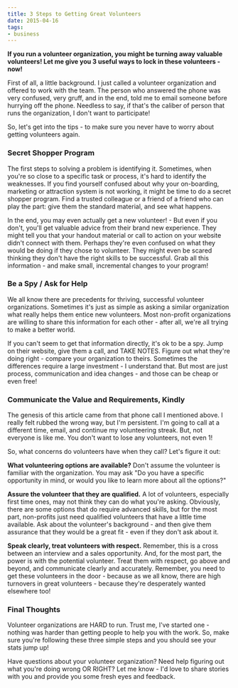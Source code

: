 ```yaml
---
title: 3 Steps to Getting Great Volunteers
date: 2015-04-16
tags:
- business
---
```

**If you run a volunteer organization, you might be turning away valuable volunteers!  Let me give you 3 useful ways to lock in these volunteers - now!**

<!--more-->

First of all, a little background.  I just called a volunteer organization and offered to work with the team.  The person who answered the phone was very confused, very gruff, and in the end, told me to email someone before hurrying off the phone.  Needless to say, if that's the caliber of person that runs the organization, I don't want to participate!  

So, let's get into the tips - to make sure you never have to worry about getting volunteers again.

### Secret Shopper Program

The first steps to solving a problem is identifying it.  Sometimes, when you're so close to a specific task or process, it's hard to identify the weaknesses.  If you find yourself confused about why your on-boarding, marketing or attraction system is not working, it might be time to do a secret shopper program.  Find a trusted colleague or a friend of a friend who can play the part: give them the standard material, and see what happens.  

In the end, you may even actually get a new volunteer! - But even if you don't, you'll get valuable advice from their brand new experience.  They might tell you that your handout material or call to action on your website didn't connect with them.  Perhaps they're even confused on what they would be doing if they chose to volunteer.  They might even be scared thinking they don't have the right skills to be successful.  Grab all this information - and make small, incremental changes to your program!

### Be a Spy / Ask for Help

We all know there are precedents for thriving, successful volunteer organizations.  Sometimes it's just as simple as asking a similar organization what really helps them entice new volunteers.  Most non-profit organizations are willing to share this information for each other - after all, we're all trying to make a better world.  

If you can't seem to get that information directly, it's ok to be a spy.  Jump on their website, give them a call, and TAKE NOTES.  Figure out what they're doing right - compare your organization to theirs.  Sometimes the differences require a large investment - I understand that.  But most are just process, communication and idea changes - and those can be cheap or even free!

### Communicate the Value and Requirements, Kindly

The genesis of this article came from that phone call I mentioned above.  I really felt rubbed the wrong way, but I'm persistent.  I'm going to call at a different time, email, and continue my volunteering streak.  But, not everyone is like me.  You don't want to lose any volunteers, not even 1!  

So, what concerns do volunteers have when they call?  Let's figure it out:

**What volunteering options are available?**
Don't assume the volunteer is familiar with the organization.  You may ask "Do you have a specific opportunity in mind, or would you like to learn more about all the options?"

**Assure the volunteer that they are qualified.**
A lot of volunteers, especially first time ones, may not think they can do what you're asking.  Obviously, there are some options that do require advanced skills, but for the most part, non-profits just need qualified volunteers that have a little time available.  Ask about the volunteer's background - and then give them assurance that they would be a great fit - even if they don't ask about it.

**Speak clearly, treat volunteers with respect.**
Remember, this is a cross between an interview and a sales opportunity.  And, for the most part, the power is with the potential volunteer.  Treat them with respect, go above and beyond, and communicate clearly and accurately.  Remember, you need to get these volunteers in the door - because as we all know, there are high turnovers in great volunteers - because they're desperately wanted elsewhere too!

### Final Thoughts

Volunteer organizations are HARD to run.  Trust me, I've started one - nothing was harder than getting people to help you with the work.  So, make sure you're following these three simple steps and you should see your stats jump up!

Have questions about your volunteer organization?  Need help figuring out what you're doing wrong OR RIGHT? Let me know - I'd love to share stories with you and provide you some fresh eyes and feedback.
